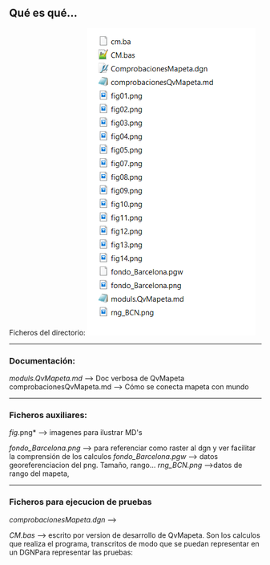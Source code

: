 ## Qué es qué...

Ficheros del directorio:
![Fig01](./Ficheros.png)

---
### Documentación:
*moduls.QvMapeta.md*  -->  Doc verbosa de QvMapeta
comprobacionesQvMapeta.md  --> Cómo se conecta mapeta con mundo

---
### Ficheros auxiliares:
*fig*.png* --> imagenes para ilustrar MD's

*fondo_Barcelona.png*  --> para referenciar como raster al dgn y ver facilitar la comprensión de los calculos
*fondo_Barcelona.pgw*  --> datos georeferenciacion del png. Tamaño, rango...
*rng_BCN.png*  -->datos de rango del mapeta, 

---
### Ficheros para ejecucion de pruebas
*comprobacionesMapeta.dgn*  --> 



*CM.bas*  --> escrito por version de desarrollo de QvMapeta. Son los calculos que realiza el programa, transcritos de modo que se puedan representar en un DGNPara representar las pruebas:
<!--stackedit_data:
eyJoaXN0b3J5IjpbLTIwNTgzMzI4NDcsMTgyMTMzODg1Ml19
-->